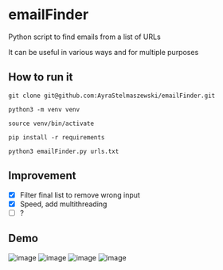 # emailFinder  

Python script to find emails from a list of URLs

It can be useful in various ways and for multiple purposes

## How to run it

```
git clone git@github.com:AyraStelmaszewski/emailFinder.git
```
```
python3 -m venv venv
```
```
source venv/bin/activate
```
```
pip install -r requirements
```
```
python3 emailFinder.py urls.txt 
```
## Improvement

- [x] Filter final list to remove wrong input
- [x] Speed, add multithreading
- [ ] ?

## Demo

![image](https://github.com/user-attachments/assets/5a5e610e-2187-4bdd-87d2-49bc2ed26b29)
![image](https://github.com/user-attachments/assets/59051610-5b8b-4e8a-96d1-700fd6f5c305)
![image](https://github.com/user-attachments/assets/af018100-4566-42a6-a0fe-165c4ad15e39)
![image](https://github.com/user-attachments/assets/4c56f29d-72d5-450a-8c98-8c3cebb03a8e)

